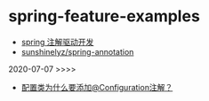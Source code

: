 # spring-feature-examples

- [spring 注解驱动开发](https://mp.weixin.qq.com/mp/appmsgalbum?__biz=Mzg3MzE1NTIzNA==&action=getalbum&album_id=1370633525925576704&subscene=126&scenenote=https%3A%2F%2Fmp.weixin.qq.com%2Fs%3F__biz%3DMzg3MzE1NTIzNA%3D%3D%26mid%3D2247485168%26idx%3D1%26sn%3D26143c4d7f566174d5afb4ea09e88fd2%26chksm%3Dcee5193df992902b3c50846b02c6689cacbf0c4dba3632f4243b210887795b6c0a2b4dcf4234%26scene%3D126%26sessionid%3D1593562833%26key%3D2cc21493b77c18dee17bffa6b0df9be8f28f351565f90f6c1cb7e6146beb09fb367463c4694ef03ae8f7ef865742a6f8d762f7842191ff3dd569bf7204d444417b04027f9176c615d38fb2ece47860a5%26ascene%3D1%26uin%3DMjA1NzE2NzEwNg%253D%253D%26devicetype%3DWindows%2B10%2Bx64%26version%3D62090523%26lang%3Den%26exportkey%3DAXUDnYjq%252BwiyHrHTEbyguZ4%253D%26pass_ticket%3DjwuOGnwnh4ZMcfll5QjFoLgZS3UD1Sx%252BOClJrrBmKBmVLfHqKArausVkf0ClyG2u%26winzoom%3D1#wechat_redirect)
- [sunshinelyz/spring-annotation](https://github.com/sunshinelyz/spring-annotation)

2020-07-07 >>>> 
- [配置类为什么要添加@Configuration注解？](https://mp.weixin.qq.com/s/QtQza9JW93kwcAzuS5SUYQ)